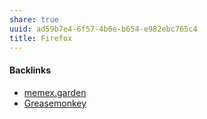 ```yaml
---
share: true
uuid: ad59b7e4-6f57-4b6e-b654-e982ebc765c4
title: Firefox
---
```

#### Backlinks

* [memex.garden](/c6cc57b2-ed86-4f69-b656-c534988f6673)
* [Greasemonkey](/c2f1405e-1608-44b4-81f9-cda59c2f5f16)